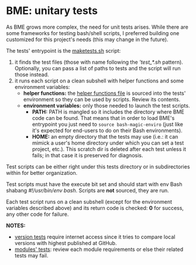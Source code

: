 BME: unitary tests
==================

As BME grows more complex, the need for unit tests arises.  While there are some frameworks for testing bash/shell scripts, I preferred building one customized for this project's needs (this may change in the future).

The tests' entrypoint is the [maketests.sh](./maketests.sh) script:
1. it finds the test files (those with name following the *'test_\*.sh* pattern).  Optionally, you can pass a list of paths to tests and the script will run those instead.
1. it runs each script on a clean subshell with helper functions and some environment variables:
   * **helper functions:** the [helper functions file](./helper_functions.sh) is sourced into the tests' environment so they can be used by scripts.  Review its contents.
   * **environment variables:** only those needed to launch the test scripts.
     * **PATH:** PATH is mangled so it includes the directory where BME code can be found.  That means that in order to load BME's entrypoint you just need to `source bash-magic-enviro` (just like it's expected for end-users to do on their Bash environments).
     * **HOME:** an empty directory that the tests may use (i.e.: it can mimick a user's home directory under which you can set a test project, etc.).  This scratch dir is deleted after each test unless it fails; in that case it is preserved for diagnosis.

Test scripts can be either right under this tests directory or in subdirectories within for better organization.

Test scripts must have the execute bit set and should start with env Bash shabang *#!/usr/bin/env bash*.  Scripts are **not** sourced, they are run.

Each test script runs on a clean subshell (except for the environment variables described above) and its return code is checked: **0** for success, any other code for failure.

**NOTES:**
* [version tests](./core/test_010_version.sh) require internet access since it tries to compare local versions with highest published at GitHub.
* [modules' tests](./modules/): review each module requirements or else their related tests may fail.

